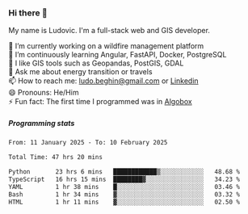 ### Hi there 👋

My name is Ludovic. I'm a full-stack web and GIS developer.

 🔭 I’m currently working on a wildfire management platform<br/>
 🌱 I’m continuously learning Angular, FastAPI, Docker, PostgreSQL<br/>
 👯 I like GIS tools such as Geopandas, PostGIS, GDAL<br/>
 💬 Ask me about energy transition or travels<br/>
 📫 How to reach me: ludo.beghin@gmail.com or [Linkedin](https://www.linkedin.com/in/ludovic-beghin/)<br/>
 😄 Pronouns: He/Him<br/>
 ⚡ Fun fact: The first time I programmed was in [Algobox](https://fr.wikipedia.org/wiki/Algobox)<br/>

##### Programming stats
<!--START_SECTION:waka-->

```txt
From: 11 January 2025 - To: 10 February 2025

Total Time: 47 hrs 20 mins

Python       23 hrs 6 mins   ████████████▒░░░░░░░░░░░░   48.68 %
TypeScript   16 hrs 15 mins  ████████▓░░░░░░░░░░░░░░░░   34.23 %
YAML         1 hr 38 mins    █░░░░░░░░░░░░░░░░░░░░░░░░   03.46 %
Bash         1 hr 34 mins    ▓░░░░░░░░░░░░░░░░░░░░░░░░   03.32 %
HTML         1 hr 11 mins    ▓░░░░░░░░░░░░░░░░░░░░░░░░   02.50 %
```

<!--END_SECTION:waka-->
